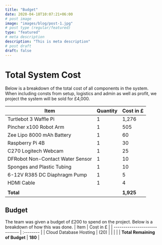 ```yaml
---
title: "Budget"
date: 2020-04-18T10:07:21+06:00
# post image
image: "images/blog/post-1.jpg"
# post type (regular/featured)
type: "featured"
# meta description
description: "This is meta description"
# post draft
draft: false
---
```

# Total System Cost
Below is a breakdown of the total cost of all components in the system. When including consts from setup, logistics and admin as well as profit, we project the system will be sold for £4,000.

| Item                             | Quantity | Cost in £ |
| -------------------------------- | -------- | :-------- |
| Turtlebot 3 Waffle Pi            | 1        | 1,276     |
| Pincher x100 Robot Arm           | 1        | 505       |
| Zee Lipo 8000 mAh Battery        | 1        | 60        |
| Raspberry Pi 4B                  | 1        | 30        |
| C270 Logitech Webcam             | 1        | 25        |
| DFRobot Non-Contact Water Sensor | 1        | 10        |
| Sponges and Plastic Tubing       | 1        | 10        |
| 6-12V R385 DC Diaphragm Pump     | 1        | 5         |
| HDMI Cable                       | 1        | 4         |
|                                  |          |           |
| **Total**                        |          | **1,925** |


## Budget
The team was given a budget of £200 to spend on the project. Below is a breakdown of how this was done.
| Item                          | Cost in £ |
| ----------------------------- | :-------- |
| Cloud Database Hosting        | (20)      |
|                               |           |
| **Total Remaining of Budget** | **180**   |
